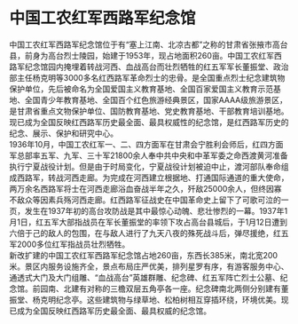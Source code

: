 # 中国工农红军西路军纪念馆  
中国工农红军西路军纪念馆位于有“塞上江南、北凉古都”之称的甘肃省张掖市高台县，前身为高台烈士陵园，始建于1953年，现占地面积260亩。中国工农红军西路军纪念馆园内掩埋着转战河西、血战高台而壮烈牺牲的红五军军长董振堂、政治部主任杨克明等3000多名红西路军革命烈士的忠骨。是全国重点烈士纪念建筑物保护单位，先后被命名为全国爱国主义教育基地、全国百家爱国主义教育示范基地、全国青少年教育基地、全国百个红色旅游经典景区，国家AAAA级旅游景区，是甘肃省重点文物保护单位、国防教育基地、党史教育基地、干部教育培训基地。现已成为全国反映红西路军历史最全面、最具权威性的纪念馆，是红西路军历史的纪念、展示、保护和研究中心。  
1936年10月，中国工农红军一、二、四方面军在甘肃会宁胜利会师后，红四方面军总部率五军、九军、三十军21800余人奉中共中央和中革军委之命西渡黄河准备执行宁夏战役计划。但是由于时局变化，宁夏战役计划被迫中止，渡河部队奉命组成西路军，转战河西走廊。为完成在河西建立根据地、打通国际通道的重大使命，两万余名西路军将士在河西走廊浴血奋战半年之久，歼敌25000余人，但终因寡不敌众等因素兵殇河西走廊。红西路军征战史在中国革命史上留下了可歌可泣的一页，发生在1937年初的高台攻防战是其中最惊心动魄、悲壮惨烈的一幕。1937年1月1日，红五军大部指战员在军长董振堂的率领下攻占高台县城后，于1月12日遭到六倍于己的敌人的包围，在与敌人进行了九天八夜的殊死战斗后，弹尽援绝，红五军2000多位红军指战员壮烈牺牲。  
新改扩建的中国工农红军西路军纪念馆占地260亩，东西长385米，南北宽200米。景区内服务设施齐全，景点布局庄严优美，排列星罗有序，有游客服务中心、通透式大门及大门组雕、“血战高台”英雄群雕、纪念碑、红五军阵亡烈士公墓、纪念馆。前园南、北建有对称的三檐双层五角亭各一座。纪念碑南北两侧分别建有董振堂、杨克明纪念亭。这些建筑物与绿草地、松柏树相互穿插环绕，环境优美。现已成为全国反映红西路军历史最全面、最具权威的纪念馆。  
<!-- Last processed: 2025-07-22 03:44:28 -->
